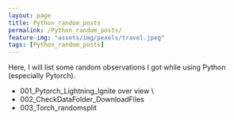 ```yaml
---
layout: page
title: Python_random_posts
permalink: /Python_random_posts/
feature-img: "assets/img/pexels/travel.jpeg"
tags: [Python_random_posts]
---
```

Here, I will list some random observations I got while using Python (especially Pytorch). 

- 001_Pytorch_Lightning_Ignite over view \
- 002_CheckDataFolder_DownloadFiles
- 003_Torch_randomsplit
